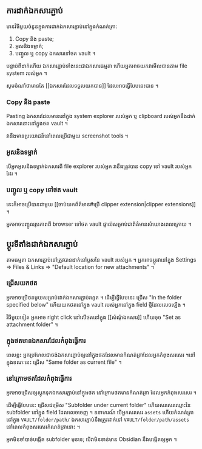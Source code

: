 ## ការដាក់ឯកសារភ្ជាប់

មានវិធីមួយចំនួនក្នុងការដាក់ឯកសារភ្ជាប់នៅក្នុងកំណត់ត្រា:

1. Copy និង paste;
2. អូសនិងទម្លាក់;
3. បញ្ចូល ឬ copy ឯកសារទៅថត vault ។

បន្ទាប់ពីដាក់ហើយ ឯកសារភ្ជាប់ទាំងនេះជាឯកសារធម្មតា ហើយអ្នកអាចយកវាមើលបានតាម file system របស់អ្នក ។

សូមចំណាំថាមានតែ [[ឯកសារដែលទទួលយកបាន]] ដែលអាចធ្វើបែបនេះបាន ។

### Copy និង paste

Pasting ឯកសារដែលមាននៅក្នុង system explorer របស់អ្នក ឬ clipboard របស់អ្នកនឹងដាក់ឯកសារនោះនៅក្នុងថត vault ។

វានឹងមានប្រយោជន៍នៅពេលប្រើជាមួយ screenshot tools ។

### អូសនិងទម្លាក់

បើអ្នកអូសនិងទម្លាក់ឯកសារពី file explorer របស់អ្នក វានឹងត្រូវបាន copy ទៅ vault របស់អ្នកដែរ ។

### បញ្ចូល ឬ copy ទៅថត vault

នេះក៏អាចប្រើបានជាមួយ [[ចាប់យកព័ត៌មាន#ប្រើ clipper extension|clipper extensions]] ។

អ្នកអាចបញ្ចូលរូបភាពពី browser ទៅថត vault ផ្ទាល់សម្រាប់ជាព័ត៌មានសំយោងពេលក្រោយ ។

## ប្តូរទីតាំងដាក់ឯកសារភ្ជាប់

តាមធម្មតា ឯកសារភ្ជាប់នៅត្រូវបានដាក់នៅឫសនៃ vault របស់អ្នក ។ អ្នកអាចប្តូរវានៅក្នុង Settings => Files & Links => "Default location for new attachments" ។

### ជ្រើសយកថត

អ្នកអាចប្រើថតមួយសម្រាប់ដាក់ឯកសារភ្ជាប់រហូត ។​ ដើម្បីធ្វើបែបនេះ ជ្រើស "In the folder specified below" ហើយយកថតនៅក្នុង vault របស់អ្នកនៅក្នុង field ថ្មីដែលលេចឡើង ។

វិធីមួយទៀត អ្នកអាច right click នៅលើថតនៅក្នុង [[សំណំុឯកសារ]] ហើយចុច "Set as attachment folder" ។

### ក្នុងថតមានឯកសារដែលកំពុងធ្វើការ

ពេលខ្លះ អ្នកប្រហែលជាចង់ឯកសារភ្ជាប់ឲ្យនៅក្នុងថតដែលមានកំណត់ត្រាដែលអ្នកកំពុងសរសេរ ។​ នៅក្នុងខណៈនេះ ជ្រើស "Same folder as current file" ។

### នៅក្រោមថតដែលកំពុងធ្វើការ

អ្នកអាចជ្រើសឲ្យស្តុកទុកឯកសារភ្ជាប់នៅក្នុងថត នៅក្រោមថតមានកំណត់ត្រា ដែលអ្នកកំពុងសរសេរ ។

ដើម្បីធ្វើបែបនេះ ជ្រើសជម្រើស "Subfolder under current folder" ហើយសរសេរឈ្មោះនៃ subfolder នៅក្នុង field ដែលលេចចេញ ។ ឧទាហរណ៍ បើអ្នកសរសេរ `assets` ហើយកំណត់ត្រានៅក្នុង `VAULT/folder/path/` ឯកសារភ្ជាប់នឹងត្រូវដាក់ទៅ `VAULT/folder/path/assets` នៅពេលកំពុងសរសេរកំណត់ត្រានោះ ។

អ្នកមិនចាំបាច់បង្កើត subfolder មុនទេ; បើវាមិនទាន់មាន Obsidian នឹងបង្កើតឲ្យអ្នក ។
